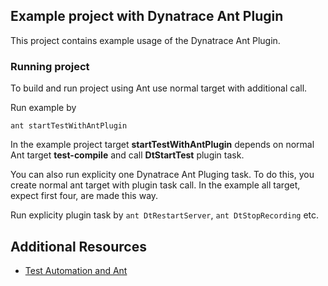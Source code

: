 ## Example project with Dynatrace Ant Plugin

This project contains example usage of the Dynatrace Ant Plugin.

### Running project

To build and run project using Ant use normal target with additional call.

Run example by 
```
ant startTestWithAntPlugin
```
In the example project target **startTestWithAntPlugin** depends on normal Ant target **test-compile** and call **DtStartTest** plugin task.
 
You can also run explicity one Dynatrace Ant Pluging task. To do this, you create normal ant target with plugin task call. In the example all target, expect first four, are made this way.

Run explicity plugin task by `ant DtRestartServer`, `ant DtStopRecording` etc.

## <a name="resources"></a>Additional Resources
- [Test Automation and Ant](https://community.dynatrace.com/community/display/DOCDT63/Test+Automation+and+Ant)
